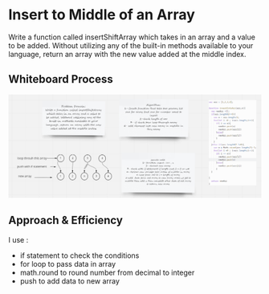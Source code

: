 # Insert to Middle of an Array
Write a function called insertShiftArray which takes in an array and a value to be added. Without utilizing any of the built-in methods available to your language, return an array with the new value added at the middle index.

## Whiteboard Process
![](Screenshot2022-02-22201333.png)

## Approach & Efficiency
I use :
- if statement to check the conditions
- for loop to pass data in array
- math.round to round number from decimal to integer
- push to add data to new array

